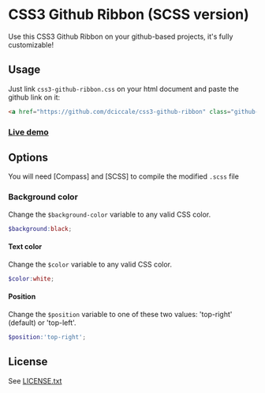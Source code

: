 # CSS3 Github Ribbon (SCSS version)

Use this CSS3 Github Ribbon on your github-based projects, it's fully customizable!

## Usage

Just link `css3-github-ribbon.css` on your html document and paste the github link on it:

```html
<a href="https://github.com/dciccale/css3-github-ribbon" class="github-ribbon">Fork me on GitHub</a>
```

### [Live demo](http://xdite.github.com/scss-css3-github-ribbon/)

## Options

You will need [Compass] and [SCSS] to compile the modified `.scss` file

### Background color
Change the `$background-color` variable to any valid CSS color.

``` scss
$background:black;
```

#### Text color
Change the `$color` variable to any valid CSS color.

``` scss
$color:white;

```

#### Position
Change the `$position` variable to one of these two values: 'top-right' (default) or 'top-left'.

``` scss
$position:'top-right';
```

## License
See [LICENSE.txt](https://raw.github.com/xdite/scss-css3-github-ribbon/master/LICENSE.txt)
